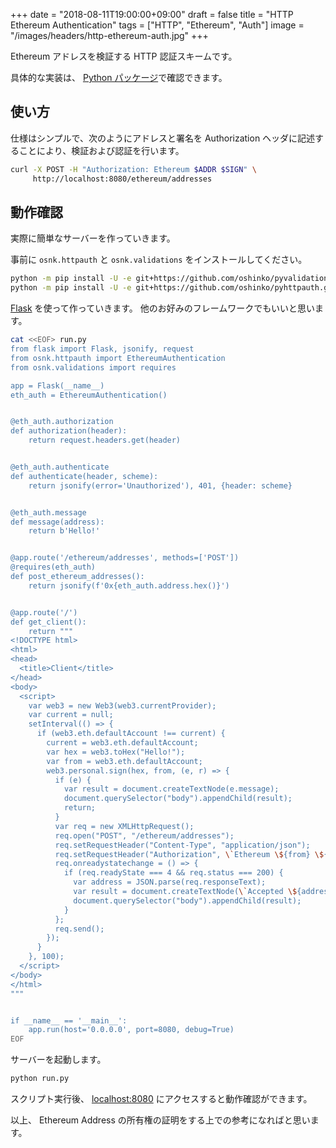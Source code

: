 +++
date = "2018-08-11T19:00:00+09:00"
draft = false
title = "HTTP Ethereum Authentication"
tags = ["HTTP", "Ethereum", "Auth"]
image = "/images/headers/http-ethereum-auth.jpg"
+++

Ethereum アドレスを検証する HTTP 認証スキームです。

具体的な実装は、 [Python パッケージ](https://github.com/oshinko/pyhttpauth)で確認できます。

## 使い方

仕様はシンプルで、次のようにアドレスと署名を Authorization ヘッダに記述することにより、検証および認証を行います。

```bash
curl -X POST -H "Authorization: Ethereum $ADDR $SIGN" \
     http://localhost:8080/ethereum/addresses
```

## 動作確認

実際に簡単なサーバーを作っていきます。

事前に `osnk.httpauth` と `osnk.validations` をインストールしてください。

```bash
python -m pip install -U -e git+https://github.com/oshinko/pyvalidation.git#egg=validation
python -m pip install -U -e git+https://github.com/oshinko/pyhttpauth.git#egg=httpauth
```

[Flask](http://flask.pocoo.org) を使って作っていきます。
他のお好みのフレームワークでもいいと思います。

```bash
cat <<EOF> run.py
from flask import Flask, jsonify, request
from osnk.httpauth import EthereumAuthentication
from osnk.validations import requires

app = Flask(__name__)
eth_auth = EthereumAuthentication()


@eth_auth.authorization
def authorization(header):
    return request.headers.get(header)


@eth_auth.authenticate
def authenticate(header, scheme):
    return jsonify(error='Unauthorized'), 401, {header: scheme}


@eth_auth.message
def message(address):
    return b'Hello!'


@app.route('/ethereum/addresses', methods=['POST'])
@requires(eth_auth)
def post_ethereum_addresses():
    return jsonify(f'0x{eth_auth.address.hex()}')


@app.route('/')
def get_client():
    return """
<!DOCTYPE html>
<html>
<head>
  <title>Client</title>
</head>
<body>
  <script>
    var web3 = new Web3(web3.currentProvider);
    var current = null;
    setInterval(() => {
      if (web3.eth.defaultAccount !== current) {
        current = web3.eth.defaultAccount;
        var hex = web3.toHex("Hello!");
        var from = web3.eth.defaultAccount;
        web3.personal.sign(hex, from, (e, r) => {
          if (e) {
            var result = document.createTextNode(e.message);
            document.querySelector("body").appendChild(result);
            return;
          }
          var req = new XMLHttpRequest();
          req.open("POST", "/ethereum/addresses");
          req.setRequestHeader("Content-Type", "application/json");
          req.setRequestHeader("Authorization", \`Ethereum \${from} \${r}\`);
          req.onreadystatechange = () => {
            if (req.readyState === 4 && req.status === 200) {
              var address = JSON.parse(req.responseText);
              var result = document.createTextNode(\`Accepted \${address}.\`);
              document.querySelector("body").appendChild(result);
            }
          };
          req.send();
        });
      }
    }, 100);
  </script>
</body>
</html>
"""


if __name__ == '__main__':
    app.run(host='0.0.0.0', port=8080, debug=True)
EOF
```

サーバーを起動します。

```bash
python run.py
```

スクリプト実行後、 [localhost:8080](http://localhost:8080) にアクセスすると動作確認ができます。

以上、 Ethereum Address の所有権の証明をする上での参考になればと思います。
